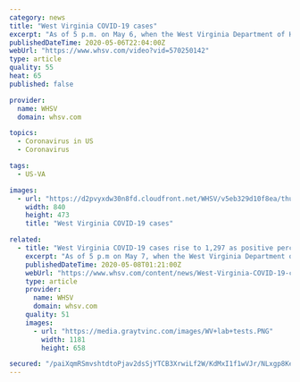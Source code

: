 ```yaml
---
category: news
title: "West Virginia COVID-19 cases"
excerpt: "As of 5 p.m. on May 6, when the West Virginia Department of Health and Human Resources (DHHR) issued their evening update on the COVID-19 case total, there have been 1,276 confirmed cases across the Mountain State."
publishedDateTime: 2020-05-06T22:04:00Z
webUrl: "https://www.whsv.com/video?vid=570250142"
type: article
quality: 55
heat: 65
published: false

provider:
  name: WHSV
  domain: whsv.com

topics:
  - Coronavirus in US
  - Coronavirus

tags:
  - US-VA

images:
  - url: "https://d2pvyxdw30n8fd.cloudfront.net/WHSV/v5eb329d10f8ea/thumbnail.jpg"
    width: 840
    height: 473
    title: "West Virginia COVID-19 cases"

related:
  - title: "West Virginia COVID-19 cases rise to 1,297 as positive percentage stays steady"
    excerpt: "As of 5 p.m on May 7, when the West Virginia Department of Health and Human Resources (DHHR) issued their evening update on the COVID-19 case total, there have been 1,297 confirmed cases across the Mountain State."
    publishedDateTime: 2020-05-08T01:21:00Z
    webUrl: "https://www.whsv.com/content/news/West-Virginia-COVID-19-cases-rise-to-1287-with-another-new-Hardy-County-case-570272371.html"
    type: article
    provider:
      name: WHSV
      domain: whsv.com
    quality: 51
    images:
      - url: "https://media.graytvinc.com/images/WV+lab+tests.PNG"
        width: 1181
        height: 658

secured: "/paiXqmRSmvshtdtoPjav2dsSjYTCB3XrwiLf2W/KdMxI1f1wVJr/NLxgp8KeEyrZG27PGWHQ+FticRtxO4gk8UrZdAAsJ2vqD290Uqe2+nGSjhV4+UbFksFukBr4x9EI46wCaK965gJmtCxOpP2eX1GdhUkymZ7SXP0+sdLdU/iglFNhmBQz6aa0iv+7XqrA9wy/K0V9KN1lE2lGEAjupORT0f1zl4WlZwGVARxeRwMOwEeICXWzwmPdsHdiHYgDvlDnFA+I9AOxknRj+Au662UGRpDlj5f4pBwFcxYAsw7g8FH4Xgv25pF72VKQNpt;ZMeG/QihN7PQ8rHAD2nV3g=="
---
```


